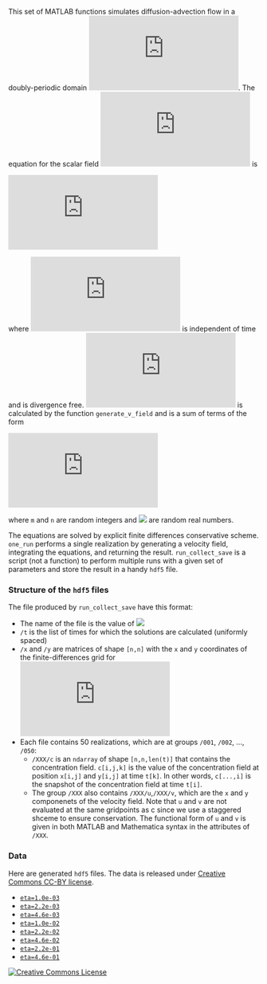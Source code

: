 This set of MATLAB functions simulates diffusion-advection flow in a doubly-periodic domain ![](https://latex.codecogs.com/png.latex?%20%5B0%2C2%5Cpi%5D%5Ctimes%5B0%2C2%5Cpi%5D). The equation for the scalar field ![c(x,y,t)](https://latex.codecogs.com/png.latex?c%28x%2Cy%2Ct%29) is

![](https://latex.codecogs.com/png.latex?%5CLARGE%20%5Cfrac%7B%5Cpartial%20c%7D%7B%5Cpartial%20t%7D&plus;%5Cvec%20v%20%5Ccdot%5Cvec%5Cnabla%20c%3D%5Ceta%20%5Cnabla%20%5E2c)

where ![](https://latex.codecogs.com/png.latex?%5Clarge%20v) is independent of time and is divergence free. ![](https://latex.codecogs.com/png.latex?%5Clarge%20v) is calculated by the function `generate_v_field` and is a sum of terms of the form 

![](https://latex.codecogs.com/png.latex?%5ClargeE%20m%20%5Ccos%20%28%5Cbeta%20&plus;m%20y%29%20%5Ccos%20%28%5Calpha%20&plus;n%20x%29%20%5Chat%20%7B%5Cmathbf%20x%7D%20&plus;%20n%20%5Csin%20%28%5Cbeta%20&plus;m%20y%29%20%5Csin%20%28%5Calpha%20&plus;n%20x%29%5Chat%7B%5Cmathbf%20y%7D)

where `m` and `n` are random integers and ![](https://latex.codecogs.com/png.latex?\alpha,\beta) are random real numbers. 

The equations are solved by explicit finite differences conservative scheme. `one_run` performs a single realization by generating a velocity field, integrating the equations, and returning the result. `run_collect_save` is a script (not a function) to perform multiple runs with a given set of parameters and store the result in a handy `hdf5` file.

### Structure of the `hdf5` files
The file produced by `run_collect_save` have this format:
* The name of the file is the value of ![](https://latex.codecogs.com/png.latex?\eta)
* `/t` is the list of times for which the solutions are calculated (uniformly spaced)
* `/x` and `/y` are matrices of shape `[n,n]` with the `x` and `y` coordinates of the finite-differences grid for ![](https://latex.codecogs.com/png.latex?c%28x%2Cy%2Ct%29)
* Each file contains 50 realizations, which are at groups `/001`, `/002`, ..., `/050`:
  * `/XXX/c` is an `ndarray` of shape `[n,n,len(t)]` that contains the concentration field. `c[i,j,k]` is the value of the concentration field at position `x[i,j]` and `y[i,j]` at time `t[k]`. In other words, `c[...,i]` is the snapshot of the concentration field at time `t[i]`.
  * The group `/XXX` also contains `/XXX/u`,`/XXX/v`, which are the `x` and `y` componenets of the velocity field. Note that `u` and `v` are not evaluated at the same gridpoints as c since we use a staggered shceme to ensure conservation. The functional form of `u` and `v` is given in both MATLAB and Mathematica syntax in the attributes of `/XXX`.

### Data 
Here are generated `hdf5` files. The data is released under [Creative Commons CC-BY license](https://creativecommons.org/licenses/by/4.0).
* [`eta=1.0e-03`](https://www.dropbox.com/s/wn69xu9en1417pn/1.0e-03_single.h5?dl=0)
* [`eta=2.2e-03`](https://www.dropbox.com/s/23z795d2je14n8f/2.2e-03_single.h5?dl=0)
* [`eta=4.6e-03`](https://www.dropbox.com/s/58nz08kcfjevw7y/4.6e-03_single.h5?dl=0)
* [`eta=1.0e-02`](https://www.dropbox.com/s/1ib6t0813mw7myx/1.0e-02_single.h5?dl=0)
* [`eta=2.2e-02`](https://www.dropbox.com/s/p69ikan43fq3ip5/2.2e-02_single.h5?dl=0)
* [`eta=4.6e-02`](https://www.dropbox.com/s/1gk64n49nlw1w53/4.6e-02_single.h5?dl=0)
* [`eta=2.2e-01`](https://www.dropbox.com/s/0bes16hrrgi8rfz/2.2e-01_single.h5?dl=0)
* [`eta=4.6e-01`](https://www.dropbox.com/s/bithdc020dceiyd/4.6e-01_single.h5?dl=0)

[![Creative Commons License](https://i.creativecommons.org/l/by/4.0/88x31.png)](http://creativecommons.org/licenses/by/4.0/)
